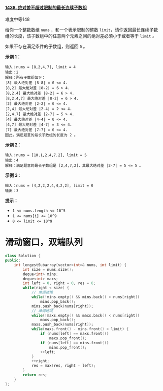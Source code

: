 #### [1438. 绝对差不超过限制的最长连续子数组](https://leetcode-cn.com/problems/longest-continuous-subarray-with-absolute-diff-less-than-or-equal-to-limit/)

难度中等148

给你一个整数数组 `nums` ，和一个表示限制的整数 `limit`，请你返回最长连续子数组的长度，该子数组中的任意两个元素之间的绝对差必须小于或者等于 `limit` *。*

如果不存在满足条件的子数组，则返回 `0` 。

 

**示例 1：**

```
输入：nums = [8,2,4,7], limit = 4
输出：2 
解释：所有子数组如下：
[8] 最大绝对差 |8-8| = 0 <= 4.
[8,2] 最大绝对差 |8-2| = 6 > 4. 
[8,2,4] 最大绝对差 |8-2| = 6 > 4.
[8,2,4,7] 最大绝对差 |8-2| = 6 > 4.
[2] 最大绝对差 |2-2| = 0 <= 4.
[2,4] 最大绝对差 |2-4| = 2 <= 4.
[2,4,7] 最大绝对差 |2-7| = 5 > 4.
[4] 最大绝对差 |4-4| = 0 <= 4.
[4,7] 最大绝对差 |4-7| = 3 <= 4.
[7] 最大绝对差 |7-7| = 0 <= 4. 
因此，满足题意的最长子数组的长度为 2 。
```

**示例 2：**

```
输入：nums = [10,1,2,4,7,2], limit = 5
输出：4 
解释：满足题意的最长子数组是 [2,4,7,2]，其最大绝对差 |2-7| = 5 <= 5 。
```

**示例 3：**

```
输入：nums = [4,2,2,2,4,4,2,2], limit = 0
输出：3
```

 

**提示：**

- `1 <= nums.length <= 10^5`
- `1 <= nums[i] <= 10^9`
- `0 <= limit <= 10^9`



# 滑动窗口，双端队列

```c++
class Solution {
public:
    int longestSubarray(vector<int>& nums, int limit) {
        int size = nums.size();
        deque<int> mins;
        deque<int> maxs;
        int left = 0, right = 0, res = 0;
        while(right < size) {
            // 单调递增
            while(!mins.empty() && mins.back() > nums[right])
                mins.pop_back();
            mins.push_back(nums[right]);
            // 单调递减
            while(!maxs.empty() && maxs.back() < nums[right])
                maxs.pop_back();
            maxs.push_back(nums[right]);
            while(maxs.front() - mins.front() > limit) {
                if (nums[left] == maxs.front())
                    maxs.pop_front();
                if (nums[left] == mins.front())
                    mins.pop_front();
                ++left;
            }
            ++right;
            res = max(res, right - left);
        }
        return res;
    }
};
```

